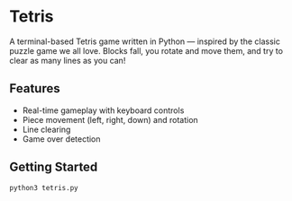 # Tetris

A terminal-based Tetris game written in Python — inspired by the classic puzzle game we all love. 
Blocks fall, you rotate and move them, and try to clear as many lines as you can!

## Features

- Real-time gameplay with keyboard controls
- Piece movement (left, right, down) and rotation
- Line clearing
- Game over detection


## Getting Started
```bach
python3 tetris.py
```
